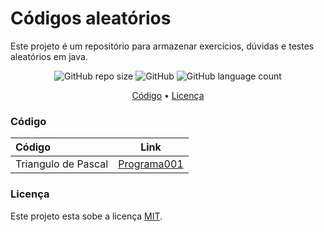# Códigos aleatórios

Este projeto é um repositório para armazenar exercícios, dúvidas e testes aleatórios em java.

<p align="center">
	<img alt="GitHub repo size" src="https://img.shields.io/github/repo-size/gpd38/curiosidadeProgramasAleatorios">
	<img alt="GitHub" src="https://img.shields.io/github/license/gpd38/curiosidadeProgramasAleatorios">
	<img alt="GitHub language count" src="https://img.shields.io/github/languages/count/gpd38/curiosidadeProgramasAleatorios">
</p>

<p align="center">
	<a href="#Código">Código</a> •
	<a href="#Licença">Licença</a>
</p>

### Código

|Código             |Link                                |
|:------------------|------------------------------------|
|Triangulo de Pascal|[Programa001]()|
 
### Licença

Este projeto esta sobe a licença [MIT](./LICENSE).

